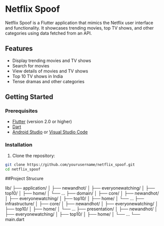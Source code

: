 # Netflix Spoof

Netflix Spoof is a Flutter application that mimics the Netflix user interface and functionality. It showcases trending movies, top TV shows, and other categories using data fetched from an API.

## Features

- Display trending movies and TV shows
- Search for movies
- View details of movies and TV shows
- Top 10 TV shows in India
- Tense dramas and other categories

## Getting Started

### Prerequisites

- [Flutter](https://flutter.dev/docs/get-started/install) (version 2.0 or higher)
- [Dart](https://dart.dev/get-dart)
- [Android Studio](https://developer.android.com/studio) or [Visual Studio Code](https://code.visualstudio.com/)

### Installation

1. Clone the repository:

```sh
git clone https://github.com/yourusername/netflix_spoof.git
cd netflix_spoof 
```
##Project Strucure

lib/
├── application/
│   ├── newandhot/
│   ├── everyonewatching/
│   ├── top10/
│   ├── home/
│   └── ...
├── domain/
│   ├── core/
│   ├── newandhot/
│   ├── everyonewatching/
│   ├── top10/
│   ├── home/
│   └── ...
├── infrastructure/
│   ├── core/
│   ├── newandhot/
│   ├── everyonewatching/
│   ├── top10/
│   ├── home/
│   └── ...
├── presentation/
│   ├── newandhot/
│   ├── everyonewatching/
│   ├── top10/
│   ├── home/
│   └── ...
└── main.dart
